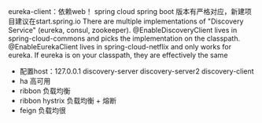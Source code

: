 eureka-client：依赖web！
spring cloud   spring boot 版本有严格对应，新建项目建议在start.spring.io
There are multiple implementations of "Discovery Service" (eureka, consul, zookeeper).
 @EnableDiscoveryClient lives in spring-cloud-commons and picks the 
 implementation on the classpath. @EnableEurekaClient lives in 
 spring-cloud-netflix and only works for eureka. 
 If eureka is on your classpath, they are effectively the same
 
 
* 配置host：127.0.0.1 discovery-server discovery-server2 discovery-client  
* ha 高可用 
* ribbon 负载均衡
* ribbon hystrix 负载均衡 + 熔断
* feign 负载均很

